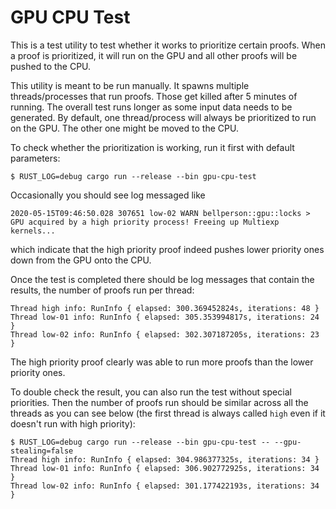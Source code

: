 GPU CPU Test
============

This is a test utility to test whether it works to prioritize certain proofs. When a proof is prioritized, it will run on the GPU and all other proofs will be pushed to the CPU.

This utility is meant to be run manually. It spawns multiple threads/processes that run proofs. Those get killed after 5 minutes of running. The overall test runs longer as some input data needs to be generated. By default, one thread/process will always be prioritized to run on the GPU. The other one might be moved to the CPU.

To check whether the prioritization is working, run it first with default parameters:

    $ RUST_LOG=debug cargo run --release --bin gpu-cpu-test

Occasionally you should see log messaged like

    2020-05-15T09:46:50.028 307651 low-02 WARN bellperson::gpu::locks > GPU acquired by a high priority process! Freeing up Multiexp kernels...

which indicate that the high priority proof indeed pushes lower priority ones down from the GPU onto the CPU.

Once the test is completed there should be log messages that contain the results, the number of proofs run per thread:

    Thread high info: RunInfo { elapsed: 300.369452824s, iterations: 48 }
    Thread low-01 info: RunInfo { elapsed: 305.353994817s, iterations: 24 }
    Thread low-02 info: RunInfo { elapsed: 302.307187205s, iterations: 23 }

The high priority proof clearly was able to run more proofs than the lower priority ones.

To double check the result, you can also run the test without special priorities. Then the number of proofs run should be similar across all the threads as you can see below (the first thread is always called `high` even if it doesn't run with high priority):

    $ RUST_LOG=debug cargo run --release --bin gpu-cpu-test -- --gpu-stealing=false
    Thread high info: RunInfo { elapsed: 304.986377325s, iterations: 34 }
    Thread low-01 info: RunInfo { elapsed: 306.902772925s, iterations: 34 }
    Thread low-02 info: RunInfo { elapsed: 301.177422193s, iterations: 34 }

